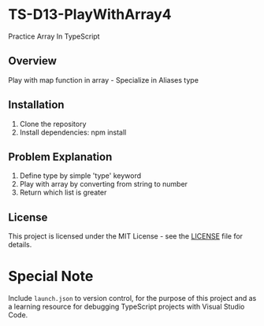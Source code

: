 # TS-D13-PlayWithArray4
Practice Array In TypeScript

## Overview
Play with map function in array - Specialize in Aliases type

## Installation
1. Clone the repository
2. Install dependencies: npm install

## Problem Explanation
1. Define type by simple 'type' keyword
2. Play with array by converting from string to number
3. Return which list is greater

## License
This project is licensed under the MIT License - see the [LICENSE](LICENSE) file for details.

# Special Note
Include `launch.json` to version control, for the purpose of this project and as a learning resource for debugging TypeScript projects with Visual Studio Code.
